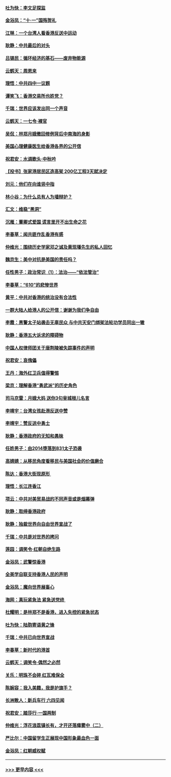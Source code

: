 #### [吐为快：李文足探监](../pages/nsc993/n11509622.md?t=09100701) 
#### [金浴凤：“十‧一”国殇贺礼](../pages/nsc993/n11509593.md?t=09100701) 
#### [江琳：一个台湾人看香港反送中运动](../pages/nsc993/n11509211.md?t=09100701) 
#### [耿静：中共最后的对头](../pages/nsc993/n11508308.md?t=09100701) 
#### [吕锡民：循环经济的基石——废弃物能源](../pages/nsc993/n11508212.md?t=09100701) 
#### [云鹤天：周恩来](../pages/nsc993/n11508055.md?t=09100701) 
#### [理悟：中共四中一议题](../pages/nsc993/n11507782.md?t=09100701) 
#### [谭笑飞：香港交易所也姓党？](../pages/nsc993/n11507753.md?t=09100701) 
#### [千瑞：世界应该发出同一个声音](../pages/nsc993/n11507290.md?t=09100701) 
#### [云鹤天：一七令‧裸官](../pages/nsc993/n11507177.md?t=09100701) 
#### [吴侃：林郑月娥撤回修例背后中南海的身影](../pages/nsc993/n11506876.md?t=09100701) 
#### [美国心理健康医生给香港各界的公开信](../pages/nsc993/n11506809.md?t=09100701) 
#### [祝君安：水调歌头‧中秋吟](../pages/nsc993/n11506758.md?t=09100701) 
#### [【投书】张家港居民区造高架 200亿工程3天就决定](../pages/nsc993/n11506682.md?t=09100701) 
#### [刘元：他们在向谁竖中指](../pages/nsc993/n11505384.md?t=09100701) 
#### [林小谷：为什么总有人为墙辩护？](../pages/nsc993/n11505226.md?t=09100701) 
#### [汇文：维稳“黑洞”](../pages/nsc993/n11504347.md?t=09100701) 
#### [沉雁：董卿式爱国 谎言里开不出生命之花](../pages/nsc993/n11503215.md?t=09100701) 
#### [李春草：闻共匪作乱香港有感](../pages/nsc993/n11503072.md?t=09100701) 
#### [仲维光：围绕历史学家邓之诚及黄现璠先生的私人回忆](../pages/nsc993/n11501330.md?t=09100701) 
#### [魏京生：美中对抗是美国的责任吗？](../pages/nsc993/n11500723.md?t=09100701) 
#### [任性男子：政治常识（1）：法治——“依法管治”](../pages/nsc993/n11500791.md?t=09100701) 
#### [李春草：“610”的悲惨世界](../pages/nsc993/n11501141.md?t=09100701) 
#### [黄平：中共对香港的统治没有合法性](../pages/nsc993/n11499473.md?t=09100701) 
#### [一群大陆人给港人的公开信：谢谢为我们争自由](../pages/nsc993/n11500402.md?t=09100701) 
#### [李霞：黑警太子站袭击无辜民众 与中共天安门绑架法轮功学员同出一辙](../pages/nsc993/n11499805.md?t=09100701) 
#### [耿静：香港五大诉求的障碍物](../pages/nsc993/n11497578.md?t=09100701) 
#### [中国人权律师团关于唐荆陵被失踪事件的声明](../pages/nsc993/n11500014.md?t=09100701) 
#### [祝君安：哀傀儡](../pages/nsc993/n11499776.md?t=09100701) 
#### [王丹：海外红卫兵值得警惕](../pages/nsc993/n11498138.md?t=09100701) 
#### [梁京：理解香港“勇武派”的历史角色](../pages/nsc993/n11498006.md?t=09100701) 
#### [司马京雷：月娥大妈  送你3句皇城根儿名言](../pages/nsc993/n11497885.md?t=09100701) 
#### [李靖宇：台湾女孩赴港反送中赞](../pages/nsc993/n11497721.md?t=09100701) 
#### [李靖宇：赞反送中勇士](../pages/nsc993/n11497452.md?t=09100701) 
#### [耿静：香港政府的无知和愚昧](../pages/nsc993/n11494238.md?t=09100701) 
#### [任姓男子：由2014堕落到831太子恐袭](../pages/nsc993/n11496683.md?t=09100701) 
#### [高婧婧：从移民角度看移民与美国社会的价值磨合](../pages/nsc993/n11495757.md?t=09100701) 
#### [陈达：香港大街现原形 ](../pages/nsc993/n11495441.md?t=09100701) 
#### [理悟：长江连香江](../pages/nsc993/n11495377.md?t=09100701) 
#### [项云：中共对美贸易战的不同声音或是烟幕弹](../pages/nsc993/n11494929.md?t=09100701) 
#### [耿静：取缔香港政府](../pages/nsc993/n11494218.md?t=09100701) 
#### [耿静：独裁世界向自由世界宣战了](../pages/nsc993/n11494190.md?t=09100701) 
#### [千瑞：中共是对世界的拷问](../pages/nsc993/n11493021.md?t=09100701) 
#### [莲园：调笑令‧红朝自绝生路](../pages/nsc993/n11493011.md?t=09100701) 
#### [金浴凤：武警惊香港](../pages/nsc993/n11492994.md?t=09100701) 
#### [全美学自联支持香港人民的声明](../pages/nsc993/n11492630.md?t=09100701) 
#### [金浴凤：魔向世界展畜心](../pages/nsc993/n11492599.md?t=09100701) 
#### [海网：真玩紧急法 紧急送党终 ](../pages/nsc993/n11492535.md?t=09100701) 
#### [杜耀明：是林郑不是香港，进入失控的紧急状态](../pages/nsc993/n11491420.md?t=09100701) 
#### [吐为快：陆胞寄语黄之锋](../pages/nsc993/n11491117.md?t=09100701) 
#### [千瑞：中共已向世界宣战](../pages/nsc993/n11490123.md?t=09100701) 
#### [李春草：新时代的港首](../pages/nsc993/n11489864.md?t=09100701) 
#### [云鹤天：调笑令·偶然之必然](../pages/nsc993/n11489701.md?t=09100701) 
#### [关乐：明珠不会碎 红瓦难保全](../pages/nsc993/n11489647.md?t=09100701) 
#### [陈婉容：我入美籍，我是护旗手？](../pages/nsc993/n11487908.md?t=09100701) 
#### [长洲散人：新兵车行 六四见闻](../pages/nsc993/n11487729.md?t=09100701) 
#### [祝君安：踏莎行‧一国两制](../pages/nsc993/n11487699.md?t=09100701) 
#### [仲维光：浮花浪蕊镇长有，才开还落瘴雾中（二）](../pages/nsc993/n11483286.md?t=09100701) 
#### [严比尔：中国留学生正展现中国形象最血色一面](../pages/nsc993/n11485145.md?t=09100701) 
#### [金浴凤：红朝威权赋](../pages/nsc993/n11485191.md?t=09100701) 

----
#### [ >>> 更早内容 <<< ](../indexes/nsc993-earlier.md)
